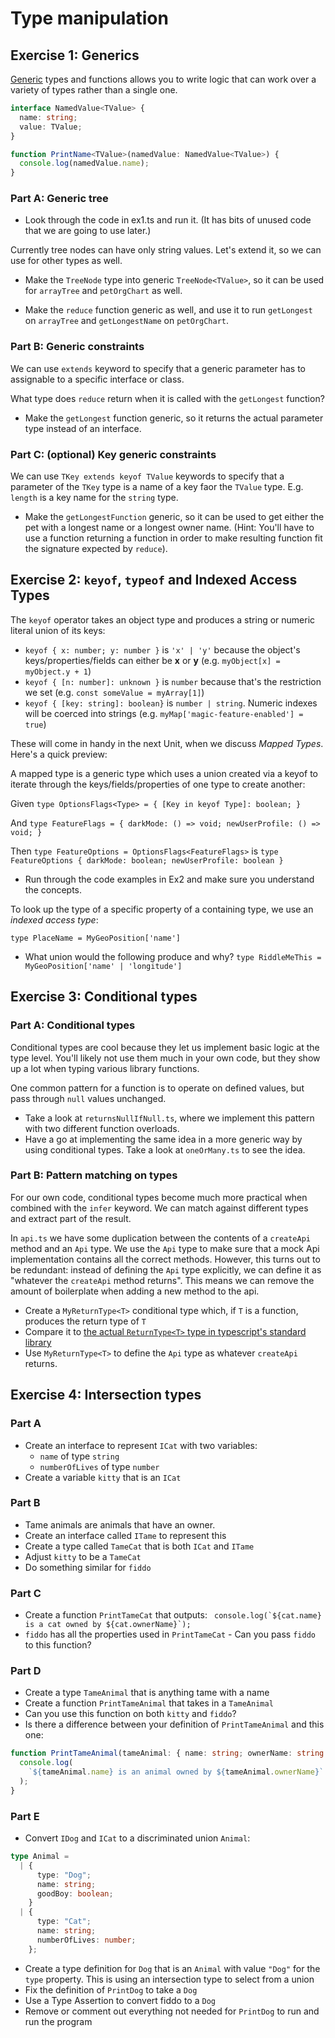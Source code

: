 # Type manipulation

## Exercise 1: Generics

[Generic](https://www.typescriptlang.org/docs/handbook/2/generics.html) types and functions allows you to write logic that can work over a variety of types rather than a single one.

```ts
interface NamedValue<TValue> {
  name: string;
  value: TValue;
}

function PrintName<TValue>(namedValue: NamedValue<TValue>) {
  console.log(namedValue.name);
}
```

### Part A: Generic tree

- Look through the code in ex1.ts and run it. (It has bits of unused code that we are going to use later.)

Currently tree nodes can have only string values. Let's extend it, so we can use for other types as well.

- Make the `TreeNode` type into generic `TreeNode<TValue>`, so it can be used for `arrayTree` and `petOrgChart` as well.

- Make the `reduce` function generic as well, and use it to run `getLongest` on `arrayTree` and `getLongestName` on `petOrgChart`.

### Part B: Generic constraints

We can use `extends` keyword to specify that a generic parameter has to assignable to a specific interface or class.

What type does `reduce` return when it is called with the `getLongest` function?

- Make the `getLongest` function generic, so it returns the actual parameter type instead of an interface.

### Part C: (optional) Key generic constraints

We can use `TKey extends keyof TValue` keywords to specify that a parameter of the `TKey` type is a name of a key faor the `TValue` type. E.g. `length` is a key name for the `string` type.

- Make the `getLongestFunction` generic, so it can be used to get either the pet with a longest name or a longest owner name. (Hint: You'll have to use a function returning a function in order to make resulting function fit the signature expected by `reduce`).

## Exercise 2: `keyof`, `typeof` and Indexed Access Types

The `keyof` operator takes an object type and produces a string or numeric literal union of its keys:

- `keyof { x: number; y: number }` is `'x' | 'y'` because the object's keys/properties/fields can either be **x** or **y** (e.g. `myObject[x] = myObject.y + 1`)
- `keyof { [n: number]: unknown }` is `number` because that's the restriction we set (e.g. `const someValue = myArray[1]`)
- `keyof { [key: string]: boolean}` is `number | string`. Numeric indexes will be coerced into strings (e.g. `myMap['magic-feature-enabled'] = true`)

These will come in handy in the next Unit, when we discuss _Mapped Types_. Here's a quick preview:

A mapped type is a generic type which uses a union created via a keyof to iterate through the keys/fields/properties of one type to create another:

Given `type OptionsFlags<Type> = { [Key in keyof Type]: boolean; }`

And `type FeatureFlags = { darkMode: () => void; newUserProfile: () => void; }`

Then `type FeatureOptions = OptionsFlags<FeatureFlags>` is `type FeatureOptions { darkMode: boolean; newUserProfile: boolean }`

- Run through the code examples in Ex2 and make sure you understand the concepts.

To look up the type of a specific property of a containing type, we use an _indexed access type_:

`type PlaceName = MyGeoPosition['name']`

- What union would the following produce and why? `type RiddleMeThis = MyGeoPosition['name' | 'longitude']`

## Exercise 3: Conditional types

### Part A: Conditional types

Conditional types are cool because they let us implement basic logic at the type level. You'll likely not use them much in your own code, but they show up a lot when typing various library functions.

One common pattern for a function is to operate on defined values, but pass through `null` values unchanged.

- Take a look at `returnsNullIfNull.ts`, where we implement this pattern with two different function overloads.
- Have a go at implementing the same idea in a more generic way by using conditional types. Take a look at `oneOrMany.ts` to see the idea.

### Part B: Pattern matching on types

For our own code, conditional types become much more practical when combined with the `infer` keyword. We can match against different types and extract part of the result.

In `api.ts` we have some duplication between the contents of a `createApi` method and an `Api` type. We use the `Api` type to make sure that a mock Api implementation contains all the correct methods. However, this turns out to be redundant: instead of defining the `Api` type explicitly, we can define it as "whatever the `createApi` method returns". This means we can remove the amount of boilerplate when adding a new method to the api.

- Create a `MyReturnType<T>` conditional type which, if `T` is a function, produces the return type of `T`
- Compare it to [the actual `ReturnType<T>` type in typescript's standard library](https://github.com/microsoft/TypeScript/blob/a7fb678c03d8f579da512e165696659230c28edf/lib/lib.es5.d.ts#L1533-L1536)
- Use `MyReturnType<T>` to define the `Api` type as whatever `createApi` returns.

## Exercise 4: Intersection types

### Part A

- Create an interface to represent `ICat` with two variables:
  - `name` of type `string`
  - `numberOfLives` of type `number`
- Create a variable `kitty` that is an `ICat`

### Part B

- Tame animals are animals that have an owner.
- Create an interface called `ITame` to represent this
- Create a type called `TameCat` that is both `ICat` and `ITame`
- Adjust `kitty` to be a `TameCat`
- Do something similar for `fiddo`

### Part C

- Create a function `PrintTameCat` that outputs:
  `` console.log(`${cat.name} is a cat owned by ${cat.ownerName}`);``
- `fiddo` has all the properties used in `PrintTameCat` - Can you pass `fiddo` to this function?

### Part D

- Create a type `TameAnimal` that is anything tame with a name
- Create a function `PrintTameAnimal` that takes in a `TameAnimal`
- Can you use this function on both `kitty` and `fiddo`?
- Is there a difference between your definition of `PrintTameAnimal` and this one:

```ts
function PrintTameAnimal(tameAnimal: { name: string; ownerName: string }) {
  console.log(
    `${tameAnimal.name} is an animal owned by ${tameAnimal.ownerName}`
  );
}
```

### Part E

- Convert `IDog` and `ICat` to a discriminated union `Animal`:

```ts
type Animal =
  | {
      type: "Dog";
      name: string;
      goodBoy: boolean;
    }
  | {
      type: "Cat";
      name: string;
      numberOfLives: number;
    };
```

- Create a type definition for `Dog` that is an `Animal` with value `"Dog"` for the `type` property. This is using an intersection type to select from a union
- Fix the definition of `PrintDog` to take a `Dog`
- Use a Type Assertion to convert fiddo to a `Dog`
- Remove or comment out everything not needed for `PrintDog` to run and run the program
